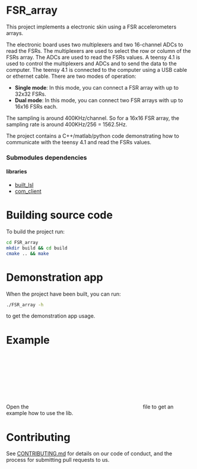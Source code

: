 # FSR_array

This project implements a electronic skin using a FSR accelerometers arrays. 

The electronic board uses two multiplexers and two 16-channel ADCs to read the FSRs. The multiplexers are used to select the row or column of the FSRs array. The ADCs are used to read the FSRs values.
A teensy 4.1 is used to control the multiplexers and ADCs and to send the data to the computer.
The teensy 4.1 is connected to the computer using a USB cable or ethernet cable.
There are two modes of operation:
- **Single mode**: In this mode, you can connect a FSR array with up to 32x32 FSRs.
- **Dual mode**: In this mode, you can connect two FSR arrays with up to 16x16 FSRs each.

The sampling is around 400KHz/channel. So for a 16x16 FSR array, the sampling rate is around 400KHz/256 = 1562.5Hz.


The project contains a C++/matlab/python code demonstrating how to communicate with the teensy 4.1 and read the FSRs values.

### Submodules dependencies
#### libraries
- [built_lsl](lib/built_lsl/README.md)
- [com_client](lib/com_client/README.md)



# Building source code

To build the project run:
```bash
cd FSR_array
mkdir build && cd build
cmake .. && make
```

# Demonstration app

When the project have been built, you can run:
```bash
./FSR_array -h
```
to get the demonstration app usage.

# Example
Open the ![main.cpp](cpp:src/main.cpp) file to get an example how to use the lib.

# Contributing
See [CONTRIBUTING.md](CONTRIBUTING.md) for details on our code of conduct, and the process for submitting pull requests to us.